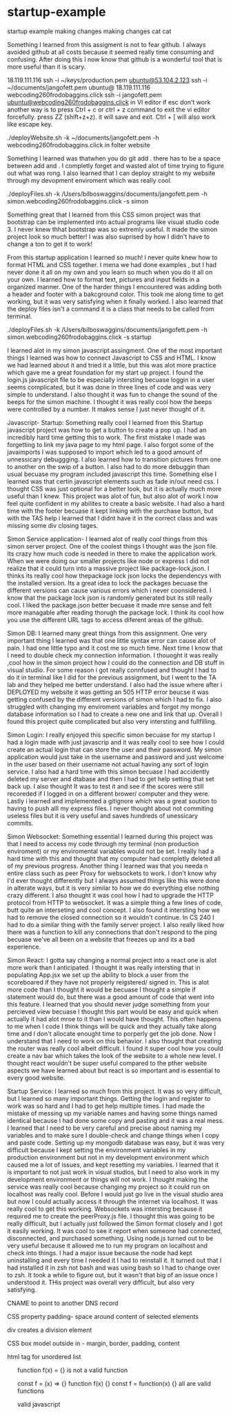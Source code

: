 # startup-example
startup example
making changes making changes
cat cat


Something I learned from this assigment is not to fear github. I always avoided github at all costs because it seemed really time consuming and confusing. After doing this I now know that github is a wonderful tool that is more useful than it is scary. 

18.119.111.116
ssh -i ~/keys/production.pem ubuntu@53.104.2.123
ssh -i ~/documents/jangofett.pem ubuntu@ 18.119.111.116
webcoding260frodobaggins.click
ssh -i jangofett.pem ubuntu@webcoding260frodobaggins.click
in VI editor if esc don't work another way is to press Ctrl + c or ctrl + z command to exit the vi editor forcefully. press ZZ (shift+z+z). it will save and exit. Ctrl + [ will also work like escape key.

./deployWebsite.sh -k ~/documents/jangofett.pem -h webcoding260frodobaggins.click
in folter website

Something I learned was thatwhen you do git add . there has to be a space between add and . I completly forget and wasted alot of time trying to figure out what was rong. I also learned that I can deploy straight to my website through my devopment enviroment which was really cool.

./deployFiles.sh -k /Users/bilboswaggins/documents/jangofett.pem -h simon.webcoding260frodobaggins.click -s simon

Something great that I learned from this CSS simon project was that bootstrap can be implemented into actual programs like visual studio code 3. I never knew thhat bootstrap was so extremly useful. It made the simon project look so much better! I was also suprised by how I didn't have to change a ton to get it to work!


From this startup application I learned so much! I never quite knew how to format HTML and CSS together. I mena we had done examples , but I had never done it all on my own and you learn so much when you do it all on your own. I learned how to format text, pictures and input fields in a organized manner. One of the harder things I encountered was adding both a header and footer with a bakcground color. This took me along time to get working, but it was very satisfying when it finally worked. I also learned that the deploy files isn't a command it is a class that needs to be called from terminal. 

./deployFiles.sh -k /Users/bilboswaggins/documents/jangofett.pem -h simon.webcoding260frodobaggins.click -s startup



I learned alot in my simon javascript assingment. One of the most important things I learned was how to connect Javascript to CSS and HTML. I know we had learned about it and tried it a little, but this was alot more practice which gave me a great foundation for my start up project. I found the login.js javascripit file to be especially intersting becuase loggin in a user seems complicated, but it was done in three lines of code and was very simple to understand. I also thought it was fun to change the sound of the beeps for the simon machine. I thought it was really cool how the beeps were controlled by a number. It makes sense I just never thought of it.

Javascript- Startup:
Something really cool I learned from this Startup javascript project was how to get a button to create a pop up. I had an incredibly hard time getting this to work. The first mistake I made was forgetting to link my java page to my html page. I also forgot some of the javaimports I was supposed to import which led to a good amount of unnessicary debuggging. I also learned how to transition pictures from one to another on the swip of a button. I also had to do more debuggin than usual becuase my program included javascript this time. Something else I learned was that certin javascript elements such as fade in/out need css. I thought CSS was just optional for a better look, but it is actually much more useful than I knew. This project was alot of fun, but also alot of work I now feel quite confident in my abilites to create a basic website. I had also a hard time with the footer becuase it kept linking with the purchase button, but with the TAS help i learned that I didnt have it in the correct class and was missing some div closing tages.

Simon Service application- I learned alot of really cool things from this simon server project. One of the coolest things I thought was the json file. Its crazy how much code is needed in there to make the application work. When we were doing our smaller projects like node or express I  did not realize that it could turn into a massive project like package-lock.json. I thinks its really cool how thepackage lock json locks the dependencys with the installed version. Its  a great idea to lock the packages becuase the different versions can cause various errors which i never coonsidered. I know that the package lock json is randomly generated but its still really cool. I liked the package.json better becuase it made mre sense and felt more managable after reading thorugh the package lock. I think its cool how you use the different URL tags to access diferent areas of the github.

Simon DB: I learned many great things from this assignment. One very important thing I learned was that one little syntax error can cause alot of pain. I had one little typo and it cost me so much time. Next time I know that I need to double check my connection information. I thouoght it was really ,cool how in the simon project how I could do the connection and DB stuff in visual studio. For some reason i got really connfused and thought I had to do it in terminal like I did for the previous assignment, but I went to the TA lab and they helped me better understand. I also had the issue where after i DEPLOYED my website it was getting an 505 HTTP error beucse it was getting confused by the different versions of simon which I had to fix. I also struggled with changing my enviroment variables and forgot my mongo database information so I had to create a new one and link that up. Overall I found this project quite complicated but also very intersting and fullfilling. 

Simon Login: I really enjoyed this specific simon becuase for my startup I had a login made with just javascrip and it was really cool to see how I could create an actual login that can store the user and their password. My simon application would just take in the username and password and just welcome in the user based on their username not actual having any sort of login service. I also had a hard time with this simon becuase I had accidently deleted my server and dtabase and then I had to get help setting that set back up. I also thought It was to test it and see if the scores were still recoreded if I logged in on a different brower/ computer and they were. Lastly i learned and implemented a gitignore which was a great soution to having to push alll my express files. I never thought about not commiting useless files but it is very useful and saves hundreds of unessicary commits. 

Simon Websocket: Something essential I learned during this project was that I need to access my code through my terminal (non production enviroment) or my enviromental variables would not be set. I really had a hard time with this and thought that my computer had completly deleted all of my previous progress. Another thing I learned was that you needa n entire class such as peer Proxy for websockets to work. I don't know why I'd ever thought differently but I always assumed things like this were done in alterate ways, but it is very similar to how we do everything else nothing crazy different. I also thought it was cool how I had to upgrade the HTTP protocol from HTTP to websocket. It was a simple thing a few lines of code, butt quite an interseting and cool concept. I also found it intersting how we had to remove the closed connection so it wouldn't continue. In CS 240 I had to do a similar thing with the family server project. I also really liked how there was a function to kill any connections that don't respond to the ping becuase we've all been on a website that freezes up and its a bad experience. 

Simon React: I gotta say changing a normal project into a react one is alot more work than I anticipated. I thought it was really intersting that in populating App.jsx we set up the ability to block a user from the scoreboared if they have not properly reigstered/ signed in. This is alot more code than I thought it would be becuase I thought a simple if statement would do, but there was a good amount of code that went into this feature. I learned that you should never judge something from your percieved view becuase I thought this part would be easy and quick when actually it had alot mroe to it than I would have thought. This often happens to me when I code I think things will be quick and they actually take along time and I don't allocate enought time to porperly get the job done. Now I understand that I need to work on this behavior. I also thought that creating the router was really cool albeit difficult. I found it super cool how you could create a nav bar which takes the look of the website to a whole new level. I thought react wouldn't be super useful compared to the pther website aspects we have learned about but react is so important and is essential to every good website.

Startup Service: I learned so much from this project. It was so very difficult, but I learned so many important things. Getting the login and register to work was so hard and I had to get help multiple times. I had made the mistake of messing up my variable names and having some things named identical because I had done some copy and pasting and it was a real mess. I learned that I need to be very careful and precise about naming my variables and to make sure I double-check and change things when I copy and paste code. Setting up my mongodb database was easy, but it was very difficult because I kept setting the environment variables in my production environment but not in my development environment which caused me a lot of issues, and kept resetting my variables. I learned that it is important to not just work in visual studios, but I need to also work in my development environment or things will not work. I thought making the service was really cool because changing my project so it could run on localhost was really cool. Before I would just go live in the visual studio area but now I could actually access it through the internet via localhost. It was really cool to get this working. Websockets was intersting because it required me to create the peerProxy.js file. I thought this was going to be really difficult, but I actually just followed the Simon format closely and I got it easily working. It was cool to see it report when someone had connected, disconnected, and purchased something. Using node.js turned out to be very useful because it allowed me to run my program on localhost and check into things. I had a major issue because the node had kept uninstalling and every time I needed it I had to reinstall it. It turned out that I had installed it in zsh not bash and was using bash so I had to change over to zsh. It took a while to figure out, but it wasn't that big of an issue once I understood it. THis project was overall very difficult, but also very satisfying. 



CNAME to point to another DNS record

CSS property padding- space around content of selected elements

div creates a division element

CSS box model outside in - margin, border, padding, content

html tag for unordered list <ul>
  
  function f(x) = {} is not a valid function
  
  const f = (x) => {}
function f(x) {}
const f = function(x) {} 
  all are valid functions
  
  valid javascript
  <script>1+1</script>
<script src='main.js' />
<div onclick='1+1' />
  
  not valid 
  <javascript>1+1</javascript>
  
  
  valid javascript object
  { n:1 }
  not valid
{ n=1 }
{ "n"=1}
{ "n"="1" }
  
  what does the DOM textContent Property do
  Sets the child text for the an element
  
  valid hyperlink format
  <a href='https://c.com'>x</a>
  
  using css change text color to blue
  div.header { color: blue; }
  
  not correct color changes
  div { color: blue; }
div#header { color: blue; }
header { color: blue; }
  
  valid JSON
  {"x":3}
  
  not valid JSON
  {'x':3}
{"x":undefined}
{x:3}
  
  makes a script excecutable
  chmod +x deploy.sh
  
  not script excecutable
  ls -la deploy.sh
ssh deploy.sh
sudo deploy.sh
  
  <!--...-->	Defines a comment
<!DOCTYPE> 	Defines the document type
<a>	Defines a hyperlink
<abbr>	Defines an abbreviation or an acronym
<acronym>	Not supported in HTML5. Use <abbr> instead.
Defines an acronym
<address>	Defines contact information for the author/owner of a document
<applet>	Not supported in HTML5. Use <embed> or <object> instead.
Defines an embedded applet
<area>	Defines an area inside an image map
<article>	Defines an article
<aside>	Defines content aside from the page content
<audio>	Defines embedded sound content
<b>	Defines bold text
<base>	Specifies the base URL/target for all relative URLs in a document
<basefont>	Not supported in HTML5. Use CSS instead.
Specifies a default color, size, and font for all text in a document
<bdi>	Isolates a part of text that might be formatted in a different direction from other text outside it
<bdo>	Overrides the current text direction
<big>	Not supported in HTML5. Use CSS instead.
Defines big text
<blockquote>	Defines a section that is quoted from another source
<body>	Defines the document's body
<br>	Defines a single line break
<button>	Defines a clickable button
<canvas>	Used to draw graphics, on the fly, via scripting (usually JavaScript)
<caption>	Defines a table caption
<center>	Not supported in HTML5. Use CSS instead.
Defines centered text
<cite>	Defines the title of a work
<code>	Defines a piece of computer code
<col>	Specifies column properties for each column within a <colgroup> element 
<colgroup>	Specifies a group of one or more columns in a table for formatting
<data>	Adds a machine-readable translation of a given content
<datalist>	Specifies a list of pre-defined options for input controls
<dd>	Defines a description/value of a term in a description list
<del>	Defines text that has been deleted from a document
<details>	Defines additional details that the user can view or hide
<dfn>	Specifies a term that is going to be defined within the content
<dialog>	Defines a dialog box or window
<dir>	Not supported in HTML5. Use <ul> instead.
Defines a directory list
<div>	Defines a section in a document
<dl>	Defines a description list
<dt>	Defines a term/name in a description list
<em>	Defines emphasized text 
<embed>	Defines a container for an external application
<fieldset>	Groups related elements in a form
<figcaption>	Defines a caption for a <figure> element
<figure>	Specifies self-contained content
<font>	Not supported in HTML5. Use CSS instead.
Defines font, color, and size for text
<footer>	Defines a footer for a document or section
<form>	Defines an HTML form for user input
<frame>	Not supported in HTML5.
Defines a window (a frame) in a frameset
<frameset>	Not supported in HTML5.
Defines a set of frames
<h1> to <h6>	Defines HTML headings
<head>	Contains metadata/information for the document
<header>	Defines a header for a document or section
<hr>	Defines a thematic change in the content
<html>	Defines the root of an HTML document
<i>	Defines a part of text in an alternate voice or mood
<iframe>	Defines an inline frame
<img>	Defines an image
<input>	Defines an input control
<ins>	Defines a text that has been inserted into a document
<kbd>	Defines keyboard input
<label>	Defines a label for an <input> element
<legend>	Defines a caption for a <fieldset> element
<li>	Defines a list item
<link>	Defines the relationship between a document and an external resource (most used to link to style sheets)
<main>	Specifies the main content of a document
<map>	Defines an image map
<mark>	Defines marked/highlighted text
<meta>	Defines metadata about an HTML document
<meter>	Defines a scalar measurement within a known range (a gauge)
<nav>	Defines navigation links
<noframes>	Not supported in HTML5.
Defines an alternate content for users that do not support frames
<noscript>	Defines an alternate content for users that do not support client-side scripts
<object>	Defines a container for an external application
<ol>	Defines an ordered list
<optgroup>	Defines a group of related options in a drop-down list
<option>	Defines an option in a drop-down list
<output>	Defines the result of a calculation
<p>	Defines a paragraph
<param>	Defines a parameter for an object
<picture>	Defines a container for multiple image resources
<pre>	Defines preformatted text
<progress>	Represents the progress of a task
<q>	Defines a short quotation
<rp>	Defines what to show in browsers that do not support ruby annotations
<rt>	Defines an explanation/pronunciation of characters (for East Asian typography)
<ruby>	Defines a ruby annotation (for East Asian typography)
<s>	Defines text that is no longer correct
<samp>	Defines sample output from a computer program
<script>	Defines a client-side script
<section>	Defines a section in a document
<select>	Defines a drop-down list
<small>	Defines smaller text
<source>	Defines multiple media resources for media elements (<video> and <audio>)
<span>	Defines a section in a document
<strike>	Not supported in HTML5. Use <del> or <s> instead.
Defines strikethrough text
<strong>	Defines important text
<style>	Defines style information for a document
<sub>	Defines subscripted text
<summary>	Defines a visible heading for a <details> element
<sup>	Defines superscripted text
<svg>	Defines a container for SVG graphics
<table>	Defines a table
<tbody>	Groups the body content in a table
<td>	Defines a cell in a table
<template>	Defines a container for content that should be hidden when the page loads
<textarea>	Defines a multiline input control (text area)
<tfoot>	Groups the footer content in a table
<th>	Defines a header cell in a table
<thead>	Groups the header content in a table
<time>	Defines a specific time (or datetime)
<title>	Defines a title for the document
<tr>	Defines a row in a table
<track>	Defines text tracks for media elements (<video> and <audio>)
<tt>	Not supported in HTML5. Use CSS instead.
Defines teletype text
<u>	Defines some text that is unarticulated and styled differently from normal text
<ul>	Defines an unordered list
<var>	Defines a variable
<video>	Defines embedded video content
<wbr>	Defines a possible line-break

The sudo command allows you to run programs with the security privileges of another user

ls -la  The following command is ls which is short for list. This command lists all files in a directory.

The ssh command provides a secure encrypted connection between two hosts over an insecure network.

D) <img src="/images/picture.png" /

font weight makes text bold

spacing between elements is margin 

spacing within an element is padding

C) float: right; - to get it to float right

How would you set the width of an element to be 100%? Include complete punctuation.
B) width: 100%;

How would you specify that a set of CSS properties applies to the following div?
<div id="content">
A) #content

How would you specify that a set of CSS properties applies to the following div?
<div class="special">
C) .special

What pseudo-selector would you add to an element to show a style when the mouse is over an element? Include the necessary punctuation.
D) :hover

<strong> creates bold text

change font size
#header{
font-size: 250%
}

MouseEvents
onClick();
onMouseOut(); //when the user mouses over, or out of, an HTML object
onmousedown(), onmouseup(); //part of mouse-click
dblclick()
hover()
mouseenter(); //when mouse enters an element

Which code snippet will select all p elements and remove them?
$("p").remove();

Which jQuery code snippet will select <li class='source'> </li> element and change the text to 'AP'
$(".source").text("AP");


Which code snippet will select all p elements and remove them?
$("p").remove();


Which jQuery code snippet will create a new h1 element with the text 'Breaking news' and prepend it to <div class='article'>...</div> element
$(".article").append("<h1>Cool</h1>");


Which jQuery code snippet will select the ul element and add the class "attribution"?
$("ul").addClass("intro");


Which jQuery code snippet will select the <p class="description">..</p> and remove the class "description".
$("p").removeClass("description");

if this is what they are asking??


Which jQuery code will create a new li element with the class author and append it to
$("ol").append("<li class='intro'>Appended item</li>");


Which jQuery code snippet will select the a element and change the text to "Read more"
$(".source").text("Read More");
$("#test").text("Read More");


Which jQuery code snippet will select the next sibling of the <p class="description>.. </p> element
$(p.description).next()


Which jQuery code snippet will select the previous sibling of the ul element and change its text to "Breaking news"?
$("ul.ENTER_ID_HERE").prev().text("Breaking News");


In creating a new web page, what is the presentation Layer?
CSS
  
  behviorala layer- javascript


content layer HTML

  How would you use CSS tochangeall the div elements to have a background color of blue?
div{
background-color: lightblue;
}
  
  Which HTML Tag would you use to create a numbered list?
<ol><li></li></ol>


In HTML, <em> is usedto identify
italicized

What would you use in jQuery to select all p elements on the page?
$("p")


Create a new element and append it to the ul element
$("#btn2").click(function(){
$("ol").append("<li>Appended item</li>");



const petRegex = /(dog)|(cat)|(bird)/gim;
const text = 'Both cats and dogs are pets, but not rocks.';

text.match(petRegex);
// RETURNS: ['cat', 'dog']

text.replace(petRegex, 'animal');
// RETURNS: Both animals and animals are pets, but not rocks.

petRegex.test(text);
// RETURNS: true





Something really cool I learned from this Startup javascript project was how to get a button to create a pop up. I had an incredibly hard time getting this to work. The first mistake I made was forgetting to link my java page to my html page. I also forgot some of the javaimports I was supposed to import which led to a good amount of unnessicary debuggging. I also learned how to transition pictures from one to another on the swip of a button. I also had to do more debuggin than usual becuase my program included javascript this time. Something else I learned was that certin javascript elements such as fade in/out need css. I thought CSS was just optional for a better look, but it is actually much more useful than I knew. This project was alot of fun, but also alot of work I now feel quite confident in my abilites to create a basic website. I had also a hard time with the footer becuase it kept linking with the purchase button, but with the TAS help i learned that I didnt have it in the correct class and was missing some div closing tages.


ask about adding sumbit buttonr ecipt to purchase sumbit button
ask about storing user login info
